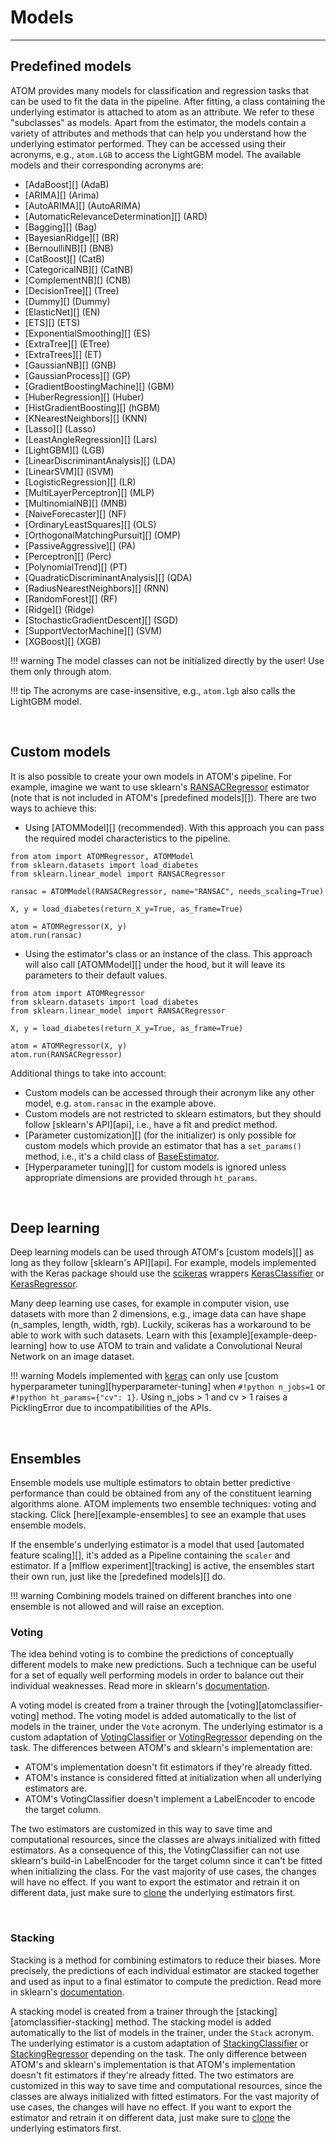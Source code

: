 # Models
--------

## Predefined models

ATOM provides many models for classification and regression tasks
that can be used to fit the data in the pipeline. After fitting, a
class containing the underlying estimator is attached to atom as an
attribute. We refer to these "subclasses" as models. Apart from the
estimator, the models contain a variety of attributes and methods that
can help you understand how the underlying estimator performed. They
can be accessed using their acronyms, e.g., `atom.LGB` to access the
LightGBM model. The available models and their corresponding
acronyms are:

* [AdaBoost][] (AdaB)
* [ARIMA][] (Arima)
* [AutoARIMA][] (AutoARIMA)
* [AutomaticRelevanceDetermination][] (ARD)
* [Bagging][] (Bag)
* [BayesianRidge][] (BR)
* [BernoulliNB][] (BNB)
* [CatBoost][] (CatB)
* [CategoricalNB][] (CatNB)
* [ComplementNB][] (CNB)
* [DecisionTree][] (Tree)
* [Dummy][] (Dummy)
* [ElasticNet][] (EN)
* [ETS][] (ETS)
* [ExponentialSmoothing][] (ES)
* [ExtraTree][] (ETree)
* [ExtraTrees][] (ET)
* [GaussianNB][] (GNB)
* [GaussianProcess][] (GP)
* [GradientBoostingMachine][] (GBM)
* [HuberRegression][] (Huber)
* [HistGradientBoosting][] (hGBM)
* [KNearestNeighbors][] (KNN)
* [Lasso][] (Lasso)
* [LeastAngleRegression][] (Lars)
* [LightGBM][] (LGB)
* [LinearDiscriminantAnalysis][] (LDA)
* [LinearSVM][] (lSVM)
* [LogisticRegression][] (LR)
* [MultiLayerPerceptron][] (MLP)
* [MultinomialNB][] (MNB)
* [NaiveForecaster][] (NF)
* [OrdinaryLeastSquares][] (OLS)
* [OrthogonalMatchingPursuit][] (OMP)
* [PassiveAggressive][] (PA)
* [Perceptron][] (Perc)
* [PolynomialTrend][] (PT)
* [QuadraticDiscriminantAnalysis][] (QDA)
* [RadiusNearestNeighbors][] (RNN)
* [RandomForest][] (RF)
* [Ridge][] (Ridge)
* [StochasticGradientDescent][] (SGD)
* [SupportVectorMachine][] (SVM)
* [XGBoost][] (XGB)

!!! warning
    The model classes can not be initialized directly by the user! Use
    them only through atom.

!!! tip
    The acronyms are case-insensitive, e.g., `atom.lgb` also calls
    the LightGBM model.

<br>

## Custom models

It is also possible to create your own models in ATOM's pipeline. For
example, imagine we want to use sklearn's [RANSACRegressor](https://scikit-learn.org/stable/modules/generated/sklearn.linear_model.RANSACRegressor.html)
estimator (note that is not included in ATOM's [predefined models][]).
There are two ways to achieve this:

* Using [ATOMModel][] (recommended). With this approach you can pass
  the required model characteristics to the pipeline.

```pycon
from atom import ATOMRegressor, ATOMModel
from sklearn.datasets import load_diabetes
from sklearn.linear_model import RANSACRegressor

ransac = ATOMModel(RANSACRegressor, name="RANSAC", needs_scaling=True)

X, y = load_diabetes(return_X_y=True, as_frame=True)

atom = ATOMRegressor(X, y)
atom.run(ransac)
```

* Using the estimator's class or an instance of the class. This approach
  will also call [ATOMModel][] under the hood, but it will leave its
  parameters to their default values.

```pycon
from atom import ATOMRegressor
from sklearn.datasets import load_diabetes
from sklearn.linear_model import RANSACRegressor

X, y = load_diabetes(return_X_y=True, as_frame=True)

atom = ATOMRegressor(X, y)
atom.run(RANSACRegressor)
```

Additional things to take into account:

* Custom models can be accessed through their acronym like any other model, e.g.
  `atom.ransac` in the example above.
* Custom models are not restricted to sklearn estimators, but they should
  follow [sklearn's API][api], i.e., have a fit and predict method.
* [Parameter customization][] (for the initializer) is only possible for
  custom models which provide an estimator that has a `set_params()` method,
  i.e., it's a child class of [BaseEstimator](https://scikit-learn.org/stable/modules/generated/sklearn.base.BaseEstimator.html).
* [Hyperparameter tuning][] for custom models is ignored unless appropriate
  dimensions are provided through `ht_params`.

<br>


## Deep learning

Deep learning models can be used through ATOM's [custom models][]
as long as they follow [sklearn's API][api]. For example, models
implemented with the Keras package should use the [scikeras](https://www.adriangb.com/scikeras/stable/)
wrappers [KerasClassifier](https://www.adriangb.com/scikeras/refs/heads/master/generated/scikeras.wrappers.KerasClassifier.html#scikeras.wrappers.KerasClassifier)
or [KerasRegressor](https://www.adriangb.com/scikeras/refs/heads/master/generated/scikeras.wrappers.KerasRegressor.html#scikeras.wrappers.KerasRegressor).

Many deep learning use cases, for example in computer vision, use datasets
with more than 2 dimensions, e.g., image data can have shape (n_samples,
length, width, rgb). Luckily, scikeras has a workaround to be able to work
with such datasets. Learn with this [example][example-deep-learning] how to
use ATOM to train and validate a Convolutional Neural Network on an image
dataset.

!!! warning
    Models implemented with [keras](https://keras.io/) can only use
    [custom hyperparameter tuning][hyperparameter-tuning] when `#!python n_jobs=1`
    or `#!python ht_params={"cv": 1}`. Using n_jobs > 1 and cv > 1 raises a
    PicklingError due to incompatibilities of the APIs.

<br>


## Ensembles

Ensemble models use multiple estimators to obtain better predictive
performance than could be obtained from any of the constituent learning
algorithms alone. ATOM implements two ensemble techniques: voting and
stacking. Click [here][example-ensembles] to see an example that uses
ensemble models.

If the ensemble's underlying estimator is a model that used [automated feature scaling][],
it's added as a Pipeline containing the `scaler` and estimator. If a
[mlflow experiment][tracking] is active, the ensembles start their own
run, just like the [predefined models][] do.

!!! warning
    Combining models trained on different branches into one ensemble is
    not allowed and will raise an exception.


### Voting

The idea behind voting is to combine the predictions of conceptually
different models to make new predictions. Such a technique can be
useful for a set of equally well performing models in order to balance
out their individual weaknesses. Read more in sklearn's [documentation](https://scikit-learn.org/stable/modules/ensemble.html#voting-classifier).

A voting model is created from a trainer through the [voting][atomclassifier-voting]
method. The voting model is added automatically to the list of
models in the trainer, under the `Vote` acronym. The underlying
estimator is a custom adaptation of [VotingClassifier](https://scikit-learn.org/stable/modules/generated/sklearn.ensemble.VotingClassifier.html)
or [VotingRegressor](https://scikit-learn.org/stable/modules/generated/sklearn.ensemble.VotingRegressor.html)
depending on the task. The differences between ATOM's and sklearn's
implementation are:

* ATOM's implementation doesn't fit estimators if they're already fitted.
* ATOM's instance is considered fitted at initialization when all underlying
  estimators are.
* ATOM's VotingClassifier doesn't implement a LabelEncoder to encode the
  target column.

The two estimators are customized in this way to save time and computational
resources, since the classes are always initialized with fitted estimators.
As a consequence of this, the VotingClassifier can not use sklearn's build-in
LabelEncoder for the target column since it can't be fitted when initializing
the class. For the vast majority of use cases, the changes will have no effect.
If you want to export the estimator and retrain it on different data, just make
sure to [clone](https://scikit-learn.org/stable/modules/generated/sklearn.base.clone.html)
the underlying estimators first.


<br>

### Stacking

Stacking is a method for combining estimators to reduce their biases.
More precisely, the predictions of each individual estimator are
stacked together and used as input to a final estimator to compute the
prediction. Read more in sklearn's [documentation](https://scikit-learn.org/stable/modules/ensemble.html#stacked-generalization).

A stacking model is created from a trainer through the [stacking][atomclassifier-stacking]
method. The stacking model is added automatically to the list of
models in the trainer, under the `Stack` acronym. The underlying
estimator is a custom adaptation of [StackingClassifier](https://scikit-learn.org/stable/modules/generated/sklearn.ensemble.StackingClassifier.html)
or [StackingRegressor](https://scikit-learn.org/stable/modules/generated/sklearn.ensemble.StackingRegressor.html)
depending on the task. The only difference between ATOM's and sklearn's
implementation is that ATOM's implementation doesn't fit estimators if
they're already fitted. The two estimators are customized in this way to
save time and computational resources, since the classes are always
initialized with fitted estimators. For the vast majority of use cases,
the changes will have no effect. If you want to export the estimator and
retrain it on different data, just make sure to [clone](https://scikit-learn.org/stable/modules/generated/sklearn.base.clone.html)
the underlying estimators first.

